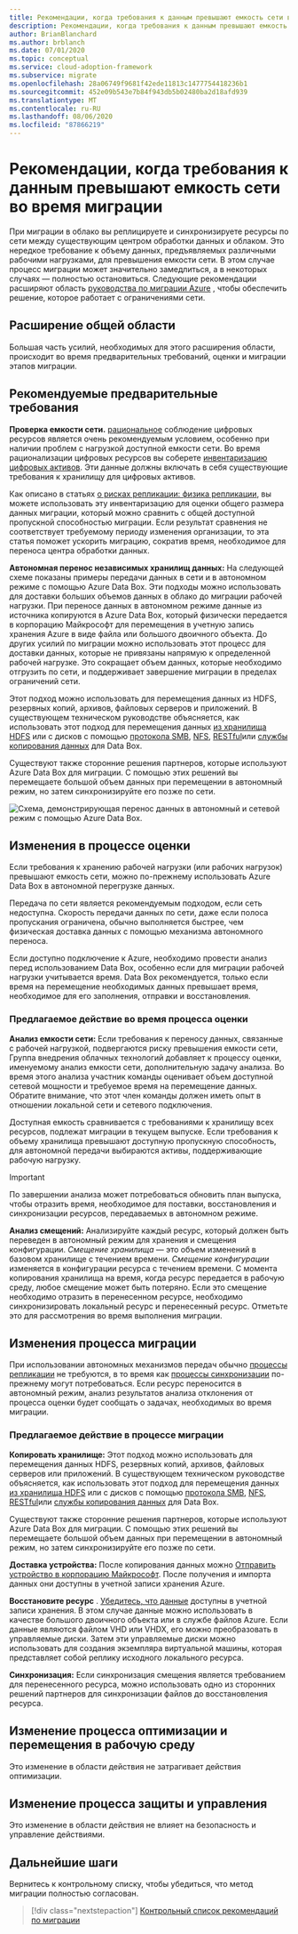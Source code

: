 ```yaml
---
title: Рекомендации, когда требования к данным превышают емкость сети во время миграции
description: Рекомендации, когда требования к данным превышают емкость сети во время миграции
author: BrianBlanchard
ms.author: brblanch
ms.date: 07/01/2020
ms.topic: conceptual
ms.service: cloud-adoption-framework
ms.subservice: migrate
ms.openlocfilehash: 28a06749f9681f42ede11813c1477754418236b1
ms.sourcegitcommit: 452e09b543e7b84f943db5b02480ba2d18afd939
ms.translationtype: MT
ms.contentlocale: ru-RU
ms.lasthandoff: 08/06/2020
ms.locfileid: "87866219"
---
```

<!-- cSpell:ignore HDFS databox VHDX -->

# <a name="best-practices-when-data-requirements-exceed-network-capacity-during-a-migration-effort"></a>Рекомендации, когда требования к данным превышают емкость сети во время миграции

При миграции в облако вы реплицируете и синхронизируете ресурсы по сети между существующим центром обработки данных и облаком. Это нередкое требование к объему данных, предъявляемых различными рабочими нагрузками, для превышения емкости сети. В этом случае процесс миграции может значительно замедлиться, а в некоторых случаях — полностью остановиться. Следующие рекомендации расширяют область [руководства по миграции Azure](../azure-migration-guide/index.md) , чтобы обеспечить решение, которое работает с ограничениями сети.

## <a name="general-scope-expansion"></a>Расширение общей области

Большая часть усилий, необходимых для этого расширения области, происходит во время предварительных требований, оценки и миграции этапов миграции.

## <a name="suggested-prerequisites"></a>Рекомендуемые предварительные требования

**Проверка емкости сети.** [рациональное](../../digital-estate/rationalize.md) соблюдение цифровых ресурсов является очень рекомендуемым условием, особенно при наличии проблем с нагрузкой доступной емкости сети. Во время рационализации цифровых ресурсов вы соберете [инвентаризацию цифровых активов](../../digital-estate/inventory.md). Эти данные должны включать в себя существующие требования к хранилищу для цифровых активов. 

Как описано в статьях [о рисках репликации: физика репликации](../migration-considerations/migrate/replicate.md#replication-risks---physics-of-replication), вы можете использовать эту инвентаризацию для оценки общего размера данных миграции, который можно сравнить с общей доступной пропускной способностью миграции. Если результат сравнения не соответствует требуемому периоду изменения организации, то эта статья поможет ускорить миграцию, сократив время, необходимое для переноса центра обработки данных.

**Автономная перенос независимых хранилищ данных:** На следующей схеме показаны примеры передачи данных в сети и в автономном режиме с помощью Azure Data Box. Эти подходы можно использовать для доставки больших объемов данных в облако до миграции рабочей нагрузки. При переносе данных в автономном режиме данные из источника копируются в Azure Data Box, который физически передается в корпорацию Майкрософт для перемещения в учетную запись хранения Azure в виде файла или большого двоичного объекта. До других усилий по миграции можно использовать этот процесс для доставки данных, которые не привязаны напрямую к определенной рабочей нагрузке. Это сокращает объем данных, которые необходимо отгрузить по сети, и поддерживает завершение миграции в пределах ограничений сети.

Этот подход можно использовать для перемещения данных из HDFS, резервных копий, архивов, файловых серверов и приложений. В существующем техническом руководстве объясняется, как использовать этот подход для перемещения данных [из хранилища HDFS](https://docs.microsoft.com/azure/storage/blobs/data-lake-storage-migrate-on-premises-hdfs-cluster) или с дисков с помощью [протокола SMB](https://docs.microsoft.com/azure/databox/data-box-deploy-copy-data), [NFS](https://docs.microsoft.com/azure/databox/data-box-deploy-copy-data-via-nfs), [RESTful](https://docs.microsoft.com/azure/databox/data-box-deploy-copy-data-via-rest)или [службы копирования данных](https://docs.microsoft.com/azure/databox/data-box-deploy-copy-data-via-copy-service) для Data Box.

Существуют также сторонние решения партнеров, которые используют Azure Data Box для миграции. С помощью этих решений вы перемещаете большой объем данных при перемещении в автономный режим, но затем синхронизируйте его позже по сети.

![Схема, демонстрирующая перенос данных в автономный и сетевой режим с помощью Azure Data Box.](../../_images/migrate/data-box.png)

## <a name="assess-process-changes"></a>Изменения в процессе оценки

Если требования к хранению рабочей нагрузки (или рабочих нагрузок) превышают емкость сети, можно по-прежнему использовать Azure Data Box в автономной перегрузке данных.

Передача по сети является рекомендуемым подходом, если сеть недоступна. Скорость передачи данных по сети, даже если полоса пропускания ограничена, обычно выполняется быстрее, чем физическая доставка данных с помощью механизма автономного переноса.

Если доступно подключение к Azure, необходимо провести анализ перед использованием Data Box, особенно если для миграции рабочей нагрузки учитывается время. Data Box рекомендуется, только если время на перемещение необходимых данных превышает время, необходимое для его заполнения, отправки и восстановления.

### <a name="suggested-action-during-the-assess-process"></a>Предлагаемое действие во время процесса оценки

**Анализ емкости сети:** Если требования к переносу данных, связанные с рабочей нагрузкой, подвергаются риску превышения емкости сети, Группа внедрения облачных технологий добавляет к процессу оценки, именуемому анализ емкости сети, дополнительную задачу анализа. Во время этого анализа участник команды оценивает объем доступной сетевой мощности и требуемое время на перемещение данных. Обратите внимание, что этот член команды должен иметь опыт в отношении локальной сети и сетевого подключения.

Доступная емкость сравнивается с требованиями к хранилищу всех ресурсов, подлежат миграции в текущем выпуске. Если требования к объему хранилища превышают доступную пропускную способность, для автономной передачи выбираются активы, поддерживающие рабочую нагрузку.

> [!IMPORTANT]
> По завершении анализа может потребоваться обновить план выпуска, чтобы отразить время, необходимое для поставки, восстановления и синхронизации ресурсов, передаваемых в автономном режиме.

**Анализ смещений:** Анализируйте каждый ресурс, который должен быть переведен в автономный режим для хранения и смещения конфигурации. *Смещение хранилища* — это объем изменений в базовом хранилище с течением времени. *Смещение конфигурации* изменяется в конфигурации ресурса с течением времени. С момента копирования хранилища на время, когда ресурс передается в рабочую среду, любое смещение может быть потеряно. Если это смещение необходимо отразить в перенесенном ресурсе, необходимо синхронизировать локальный ресурс и перенесенный ресурс. Отметьте это для рассмотрения во время выполнения миграции.

## <a name="migration-process-changes"></a>Изменения процесса миграции

При использовании автономных механизмов передач обычно [процессы репликации](../migration-considerations/migrate/replicate.md) не требуются, в то время как [процессы синхронизации](../migration-considerations/migrate/replicate.md) по-прежнему могут потребоваться. Если ресурс переносится в автономный режим, анализ результатов анализа отклонения от процесса оценки будет сообщать о задачах, необходимых во время миграции.

### <a name="suggested-action-during-the-migration-process"></a>Предлагаемое действие в процессе миграции

**Копировать хранилище:** Этот подход можно использовать для перемещения данных HDFS, резервных копий, архивов, файловых серверов или приложений. В существующем техническом руководстве объясняется, как использовать этот подход для перемещения данных [из хранилища HDFS](https://docs.microsoft.com/azure/storage/blobs/data-lake-storage-migrate-on-premises-hdfs-cluster) или с дисков с помощью [протокола SMB](https://docs.microsoft.com/azure/databox/data-box-deploy-copy-data), [NFS](https://docs.microsoft.com/azure/databox/data-box-deploy-copy-data-via-nfs), [RESTful](https://docs.microsoft.com/azure/databox/data-box-deploy-copy-data-via-rest)или [службы копирования данных](https://docs.microsoft.com/azure/databox/data-box-deploy-copy-data-via-copy-service) для Data Box.

Существуют также сторонние решения партнеров, которые используют Azure Data Box для миграции. С помощью этих решений вы перемещаете большой объем данных при перемещении в автономный режим, но затем синхронизируйте его позже по сети.

**Доставка устройства:** После копирования данных можно [Отправить устройство в корпорацию Майкрософт](https://docs.microsoft.com/azure/databox/data-box-deploy-picked-up). После получения и импорта данных они доступны в учетной записи хранения Azure.

**Восстановите ресурс** . [Убедитесь, что данные](https://docs.microsoft.com/azure/databox/data-box-deploy-picked-up#verify-data-upload-to-azure) доступны в учетной записи хранения. В этом случае данные можно использовать в качестве большого двоичного объекта или в службе файлов Azure. Если данные являются файлом VHD или VHDX, его можно преобразовать в управляемые диски. Затем эти управляемые диски можно использовать для создания экземпляра виртуальной машины, которая представляет собой реплику исходного локального ресурса.

**Синхронизация:** Если синхронизация смещения является требованием для перенесенного ресурса, можно использовать одно из сторонних решений партнеров для синхронизации файлов до восстановления ресурса.

## <a name="optimize-and-promote-process-changes"></a>Изменение процесса оптимизации и перемещения в рабочую среду

Это изменение в области действия не затрагивает действия оптимизации.

## <a name="secure-and-manage-process-changes"></a>Изменение процесса защиты и управления

Это изменение в области действия не влияет на безопасность и управление действиями.

## <a name="next-steps"></a>Дальнейшие шаги

Вернитесь к контрольному списку, чтобы убедиться, что метод миграции полностью согласован.

> [!div class="nextstepaction"]
> [Контрольный список рекомендаций по миграции](./index.md)
